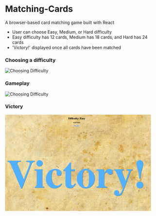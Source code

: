 # Matching-Cards
A browser-based card matching game built with React

- User can choose Easy, Medium, or Hard difficulty
- Easy difficulty has 12 cards, Medium has 18 cards, and Hard has 24 cards
- 'Victory!' displayed once all cards have been matched

<p align='center'>
  
### Choosing a difficulty
![Choosing Difficulty](https://media.giphy.com/media/eL4IW61UtowQ13YuA8/giphy.gif)

### Gameplay
![Choosing Difficulty](https://media.giphy.com/media/MKHlVAqU0SGXxcXYlJ/giphy.gif)

### Victory
<img src="https://github.com/m-jchin/Matching-Cards/blob/main/victory%20screen.png" width="480px" height="316px">

</p>
